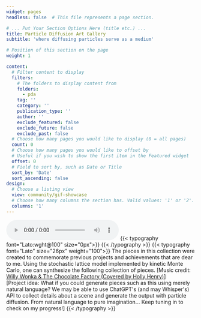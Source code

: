```yaml
---
widget: pages
headless: false  # This file represents a page section.

# ... Put Your Section Options Here (title etc.) ...
title: Particle Diffusion Art Gallery
subtitle: 'where diffusing particles serve as a medium'

# Position of this section on the page
weight: 1

content:
  # Filter content to display
  filters:
    # The folders to display content from
    folders:
      - pda
    tag: ''
    category: ''
    publication_type: ''
    author: ''
    exclude_featured: false
    exclude_future: false
    exclude_past: false
  # Choose how many pages you would like to display (0 = all pages)
  count: 0
  # Choose how many pages you would like to offset by
  # Useful if you wish to show the first item in the Featured widget
  offset: 0
  # Field to sort by, such as Date or Title
  sort_by: 'Date'
  sort_ascending: false
design:
  # Choose a listing view
  view: community/gif-showcase
  # Choose how many columns the section has. Valid values: '1' or '2'.
  columns: '1'
---
```

<audio autoplay controls controlsList="nodownload">
  <source src="Pure_Imagination.mp3" type="audio/mpeg">
</audio>
{{< typography font="Lato:wght@100" size="0px">}}
{{< /typography >}}
{{< typography font="Lato" size="26px" weight="100">}}
The pieces in this collection were created to commemorate previous projects and achievements that are dear to me. Using the stochastic lattice model implemented by kinetic Monte Carlo, one can synthesize the following collection of pieces. [Music credit: <a href="https://www.youtube.com/watch?v=2zl0l1nttD8">Willy Wonka & The Chocolate Factory (Covered by Holly Henry)]</a>
<br> 
[Project idea: What if you could generate pieces such as this using merely natural language? We may be able to use ChatGPT's (and may Whisper's) API to collect details about a scene and generate the output with particle diffusion. From natural language to pure imagination... Keep tuning in to check on my progress!]
{{< /typography >}}
<br><br>
